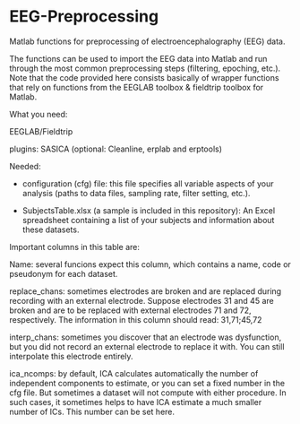 # EEG-Preprocessing

Matlab functions for preprocessing of electroencephalography (EEG) data.

The functions can be used to import the EEG data into Matlab and run through the most common preprocessing steps (filtering, epoching, etc.). 
Note that the code provided here consists basically of wrapper functions that rely on functions from the EEGLAB toolbox & fieldtrip toolbox for Matlab.

What you need:

EEGLAB/Fieldtrip

plugins: SASICA (optional: Cleanline, erplab and erptools)

Needed:
- configuration (cfg) file: this file specifies all variable aspects of your analysis (paths to data files, sampling rate, filter setting, etc.).

- SubjectsTable.xlsx (a sample is included in this repository): An Excel spreadsheet containing a list of your subjects and information about these datasets.

Important columns in this table are:

Name: several funcions expect this column, which contains a name, code or pseudonym for each dataset.

replace_chans: sometimes electrodes are broken and are replaced during recording with an external electrode. Suppose electrodes 31 and 45 are broken and are to be replaced with external electrodes 71 and 72, respectively. The information in this column should read: 31,71;45,72

interp_chans: sometimes you discover that an electrode was dysfunction, but you did not record an external electrode to replace it with. You can still interpolate this electrode entirely.

ica_ncomps: by default, ICA calculates automatically the number of independent components to estimate, or you can set a fixed number in the cfg file. But sometimes a dataset will not compute with either procedure. In such cases, it sometimes helps to have ICA estimate a much smaller number of ICs. This number can be set here.
